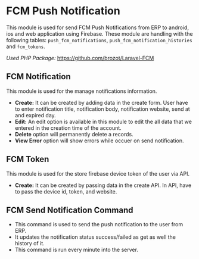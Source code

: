 # FCM Push Notification

This module is used for send FCM Push Notifications from ERP to android, ios and web application using Firebase. These module are handling with the following tables: `push_fcm_notifications`, `push_fcm_notification_histories` and `fcm_tokens`.

_Used PHP Package:_ https://github.com/brozot/Laravel-FCM

## FCM Notification

This module is used for the manage notifications information.

- **Create:** It can be created by adding data in the create form. User have to enter notification title, notification body, notification website, send at and expired day.
- **Edit:** An edit option is available in this module to edit the all data that we entered in the creation time of the account.
- **Delete** option will permanently delete a records.
- **View Error** option will show errors while occuer on send notification.

## FCM Token

This module is used for the store firebase device token of the user via API.

- **Create:** It can be created by passing data in the create API. In API, have to pass the device id, token, and website.

## FCM Send Notification Command

- This command is used to send the push notification to the user from ERP.
- It updates the notification status success/failed as get as well the history of it.
- This command is run every minute into the server.
